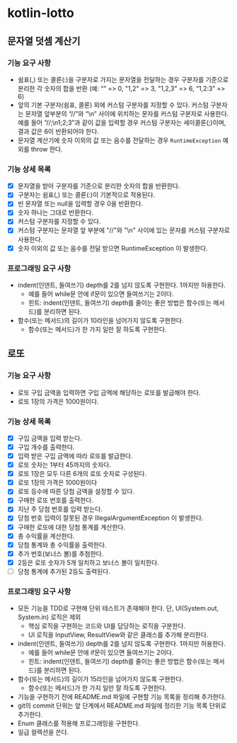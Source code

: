 # kotlin-lotto

## 문자열 덧셈 계산기

### 기능 요구 사항

- 쉼표(,) 또는 콜론(:)을 구분자로 가지는 문자열을 전달하는 경우 구분자를 기준으로 분리한 각 숫자의 합을 반환 (예: “” => 0, "1,2" => 3, "1,2,3" => 6, “1,2:3” => 6)
- 앞의 기본 구분자(쉼표, 콜론) 외에 커스텀 구분자를 지정할 수 있다. 커스텀 구분자는 문자열 앞부분의 “//”와 “\n” 사이에 위치하는 문자를 커스텀 구분자로 사용한다. 예를 들어 “//;\n1;2;3”과 같이 값을 입력할 경우 커스텀 구분자는 세미콜론(;)이며, 결과 값은 6이 반환되어야 한다.
- 문자열 계산기에 숫자 이외의 값 또는 음수를 전달하는 경우 `RuntimeException` 예외를 throw 한다.

### 기능 상세 목록


- [x] 문자열을 받아 구분자를 기준으로 분리한 숫자의 합을 반환한다.
- [x] 구분자는 쉼표(,) 또는 콜론(:)이 기본적으로 적용된다.
- [x] 빈 문자열 또는 null을 입력할 경우 0을 반환한다.
- [x] 숫자 하나는 그대로 반환한다.
- [x] 커스텀 구분자를 지정할 수 있다.
- [x] 커스텀 구분자는 문자열 앞 부분에 "//"와 "\n" 사이에 있는 문자를 커스텀 구분자로 사용한다. 
- [x] 숫자 이외의 값 또는 음수를 전달 받으면 RuntimeException 이 발생한다.

### 프로그래밍 요구 사항

- indent(인덴트, 들여쓰기) depth를 2를 넘지 않도록 구현한다. 1까지만 허용한다.
  - 예를 들어 while문 안에 if문이 있으면 들여쓰기는 2이다.
  - 힌트: indent(인덴트, 들여쓰기) depth를 줄이는 좋은 방법은 함수(또는 메서드)를 분리하면 된다.
- 함수(또는 메서드)의 길이가 10라인을 넘어가지 않도록 구현한다.
  - 함수(또는 메서드)가 한 가지 일만 잘 하도록 구현한다.

## 로또

### 기능 요구 사항

- 로또 구입 금액을 입력하면 구입 금액에 해당하는 로또를 발급해야 한다.
- 로또 1장의 가격은 1000원이다.

### 기능 상세 목록

- [x] 구입 금액을 입력 받는다.
- [x] 구입 개수를 출력한다.
- [x] 입력 받은 구입 금액에 따라 로또를 발급한다.
- [x] 로또 숫자는 1부터 45까지의 숫자다.
- [x] 로또 1장은 모두 다른 6개의 로또 숫자로 구성된다.
- [x] 로또 1장의 가격은 1000원이다
- [x] 로또 등수에 따른 당첨 금액을 설정할 수 있다.
- [x] 구매한 로또 번호를 출력한다.
- [x] 지난 주 당첨 번호를 입력 받는다.
- [x] 당첨 번호 입력이 잘못된 경우 IllegalArgumentException 이 발생한다.
- [x] 구매한 로또에 대한 당첨 통계를 계산한다.
- [x] 총 수익률을 계산한다. 
- [x] 당첨 통계와 총 수익률을 출력한다.
- [x] 추가 번호(보너스 볼)를 추첨한다.
- [x] 2등은 로또 숫자가 5개 일치하고 보너스 볼이 일치한다.
- [ ] 당첨 통계에 추가된 2등도 출력된다.

### 프로그래밍 요구 사항

- 모든 기능을 TDD로 구현해 단위 테스트가 존재해야 한다. 단, UI(System.out, System.in) 로직은 제외
  - 핵심 로직을 구현하는 코드와 UI를 담당하는 로직을 구분한다. 
  - UI 로직을 InputView, ResultView와 같은 클래스를 추가해 분리한다.
- indent(인덴트, 들여쓰기) depth를 2를 넘지 않도록 구현한다. 1까지만 허용한다. 
  - 예를 들어 while문 안에 if문이 있으면 들여쓰기는 2이다. 
  - 힌트: indent(인덴트, 들여쓰기) depth를 줄이는 좋은 방법은 함수(또는 메서드)를 분리하면 된다.
- 함수(또는 메서드)의 길이가 15라인을 넘어가지 않도록 구현한다. 
  - 함수(또는 메서드)가 한 가지 일만 잘 하도록 구현한다. 
- 기능을 구현하기 전에 README.md 파일에 구현할 기능 목록을 정리해 추가한다. 
- git의 commit 단위는 앞 단계에서 README.md 파일에 정리한 기능 목록 단위로 추가한다.
- Enum 클래스를 적용해 프로그래밍을 구현한다. 
- 일급 컬렉션을 쓴다.
